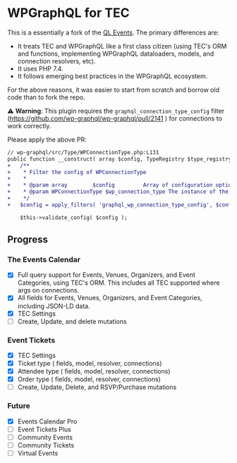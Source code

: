 # WPGraphQL for TEC

This is a essentially a fork of the [QL Events](https://github.com/the-events-calendar/ql-events). The primary differences are:
- It treats TEC and WPGraphQL like a first class citizen (using TEC's ORM and functions, implementing WPGraphQL dataloaders, models, and connection resolvers, etc).
- It uses PHP 7.4.
- It follows emerging best practices in the WPGraphQL ecosystem.

For the above reasons, it was easier to start from scratch and borrow old code than to fork the repo.

⚠ **Warning**: This plugin requires the `graphql_connection_type_config` filter (https://github.com/wp-graphql/wp-graphql/pull/2141 ) for connections to work correctly.

Please apply the above PR:

```diff
// wp-graphql/src/Type/WPConnectionType.php:L131
public function __construct( array $config, TypeRegistry $type_registry ) {
+	/**
+	 * Filter the config of WPConnectionType
+	 *
+	 * @param array        $config         Array of configuration options passed to the WPConnectionType when instantiating a new type
+	 * @param WPConnectionType $wp_connection_type The instance of the WPObjectType class
+	 */
+	$config = apply_filters( 'graphql_wp_connection_type_config', $config, $this );

	$this->validate_config( $config );
```

## Progress

### The Events Calendar
- [x] Full query support for Events, Venues, Organizers, and Event Categories, using TEC's ORM. This includes all TEC supported where args on connections.
- [x] All fields for Events, Venues, Organizers, and Event Categories, including JSON-LD data.
- [x] TEC Settings
- [ ] Create, Update, and delete mutations

### Event Tickets
- [x] TEC Settings
- [x] Ticket type ( fields, model, resolver, connections)
- [x] Attendee type ( fields, model, resolver, connections)
- [x] Order type ( fields, model, resolver, connections)
- [ ] Create, Update, Delete, and RSVP/Purchase mutations

### Future
- [X] Events Calendar Pro
- [ ] Event Tickets Plus
- [ ] Community Events
- [ ] Community Tickets
- [ ] Virtual Events
